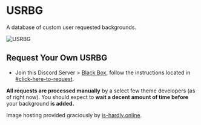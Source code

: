 # USRBG

A database of custom user requested backgrounds.

![USRBG](https://i.imgur.com/HaFW8J6.png)

## Request Your Own USRBG

* Join this Discord Server > [Black Box](https://discord.gg/TeRQEPb), follow the instructions located in [#click-here-to-request](https://discord.com/channels/449175561529589761/886287835018178560/).

**All requests are processed manually** by a select few theme developers (as of right now). You should expect to **wait a decent amount of time before** your background **is added.**

Image hosting provided graciously by [is-hardly.online](https://is-hardly.online/).
